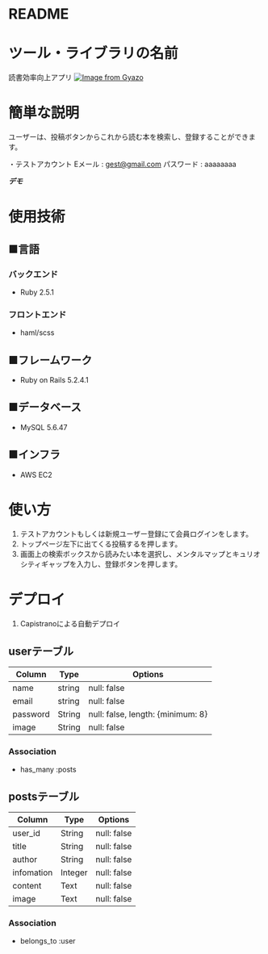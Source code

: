 # README

# ツール・ライブラリの名前

読書効率向上アプリ
[![Image from Gyazo](https://i.gyazo.com/f8fa7d10830eece297249cd00ea6f261.jpg)](https://gyazo.com/f8fa7d10830eece297249cd00ea6f261)


# 簡単な説明

ユーザーは、投稿ボタンからこれから読む本を検索し、登録することができます。

・テストアカウント
Eメール : gest@gmail.com
パスワード : aaaaaaaa

***デモ***



# 使用技術
## ■言語
### バックエンド
- Ruby 2.5.1
### フロントエンド
- haml/scss
## ■フレームワーク
- Ruby on Rails 5.2.4.1
## ■データベース
- MySQL 5.6.47
## ■インフラ
- AWS EC2


# 使い方

1. テストアカウントもしくは新規ユーザー登録にて会員ログインをします。
2. トップページ左下に出てくる投稿するを押します。
3. 画面上の検索ボックスから読みたい本を選択し、メンタルマップとキュリオシティギャップを入力し、登録ボタンを押します。


# デプロイ

1. Capistranoによる自動デプロイ

## userテーブル
|Column|Type|Options|
|------|----|-------|
|name|string|null: false|
|email|string|null: false|
|password|String|null: false, length: {minimum: 8}|
|image|String|null: false|

### Association
- has_many :posts

## postsテーブル
|Column|Type|Options|
|------|----|-------|
|user_id|String|null: false|
|title|String|null: false|
|author|String|null: false|
|infomation|Integer|null: false|
|content|Text|null: false|
|image|Text|null: false|

### Association
- belongs_to :user
